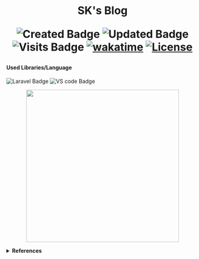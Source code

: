 

<h1 align="center">  SK's Blog 

  ![Created Badge](https://badges.pufler.dev/created/sumaiyakawsar/SKBlog?&style=plastic&color=black&labelColor=1AEE0B) ![Updated Badge](https://badges.pufler.dev/updated/sumaiyakawsar/SKBlog?&style=plastic&color=black&labelColor=0004FF) ![Visits Badge](https://badges.pufler.dev/visits/sumaiyakawsar/SKBlog?&style=plastic&color=black&labelColor=BF3F41) [![wakatime](https://wakatime.com/badge/github/sumaiyakawsar/SKBlog.svg)](https://wakatime.com/badge/github/sumaiyakawsar/SKBlog) [![License](https://img.shields.io/packagist/l/laravel/framework)](https://packagist.org/packages/laravel/framework)
  
  </h1>
 

#### Used Libraries/Language
 
 ![Laravel Badge](https://img.shields.io/badge/-laravel-FF2D20?style=flat&labelColor=black&logo=laravel&logoColor=FF2D20) ![VS code Badge](https://img.shields.io/badge/-VS_code-007ACC?style=flat&labelColor=black&logo=VisualStudioCode&logoColor=007ACC)
 
<p align="center"><a href="https://laravel.com" target="_blank"><img src="https://raw.githubusercontent.com/laravel/art/master/logo-lockup/5%20SVG/2%20CMYK/1%20Full%20Color/laravel-logolockup-cmyk-red.svg" width="400"></a></p>


<details>
<summary><b>References</b></summary>

| Name                        | Repository Link                |
| ----------------------------| ---------------------------    |
| _Profile Badges_            | https://www.shields.io/        |
| _Years & Repos Counter_     | https://pufler.dev/git-badges/ |
| _Slugs_                     | https://github.com/simple-icons/simple-icons/blob/develop/slugs.md |
| _Icons_     | https://simpleicons.org/      |

</details>